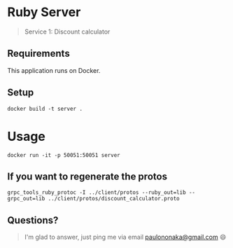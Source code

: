 # Ruby Server

> Service 1: Discount calculator

## Requirements

This application runs on Docker.

## Setup

```
docker build -t server .
```

# Usage

```
docker run -it -p 50051:50051 server
```

## If you want to regenerate the protos

```
grpc_tools_ruby_protoc -I ../client/protos --ruby_out=lib --grpc_out=lib ../client/protos/discount_calculator.proto
```

## Questions?

> I'm glad to answer, just ping me via email paulononaka@gmail.com 😄
